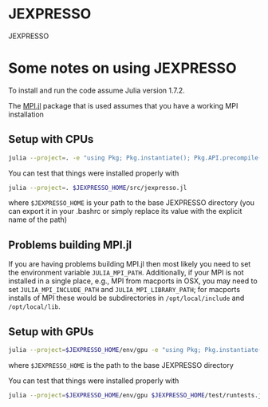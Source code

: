 # JEXPRESSO
JEXPRESSO

# Some notes on using JEXPRESSO

To install and run the code assume Julia
version 1.7.2.

The [MPI.jl][0] package that is used assumes that you have a working MPI installation

## Setup with CPUs

```bash
julia --project=. -e "using Pkg; Pkg.instantiate(); Pkg.API.precompile()"
```
You can test that things were installed properly with
```bash
julia --project=. $JEXPRESSO_HOME/src/jexpresso.jl
```
where `$JEXPRESSO_HOME` is your path to the base JEXPRESSO directory (you can export it in your .bashrc or simply replace its value with the explicit name of the path)

## Problems building MPI.jl

If you are having problems building MPI.jl then most likely you need to set the
environment variable `JULIA_MPI_PATH`. Additionally, if your MPI is not
installed in a single place, e.g., MPI from macports in OSX, you may need to set
`JULIA_MPI_INCLUDE_PATH` and `JULIA_MPI_LIBRARY_PATH`; for macports installs of
MPI these would be subdirectories in `/opt/local/include` and `/opt/local/lib`.

## Setup with GPUs

```bash
julia --project=$JEXPRESSO_HOME/env/gpu -e "using Pkg; Pkg.instantiate(); Pkg.API.precompile()"
```
where `$JEXPRESSO_HOME` is the path to the base JEXPRESSO directory

You can test that things were installed properly with
```bash
julia --project=$JEXPRESSO_HOME/env/gpu $JEXPRESSO_HOME/test/runtests.jl
```

[0]: https://github.com/JuliaParallel/MPI.jl
